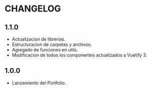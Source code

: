 # CHANGELOG

## 1.1.0

- Actualizacion de librerias.
- Estructuracion de carpetas y archivos.
- Agregado de funciones en utils.
- Modificacion de todos los componentes actualizados a Vuetify 3.

## 1.0.0

- Lanzamiento del Portfolio.
